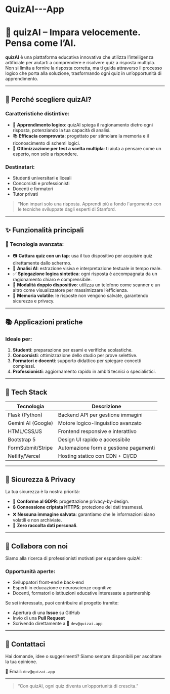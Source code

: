 # QuizAI---App

# 🚀 quizAI – Impara velocemente. Pensa come l’AI.

**quizAI** è una piattaforma educativa innovativa che utilizza l’intelligenza artificiale per aiutarti a comprendere e risolvere quiz a risposta multipla. Non si limita a fornire la risposta corretta, ma ti guida attraverso il processo logico che porta alla soluzione, trasformando ogni quiz in un’opportunità di apprendimento.

---

## 🧠 Perché scegliere quizAI?

### Caratteristiche distintive:
- 🧩 **Apprendimento logico**: quizAI spiega il ragionamento dietro ogni risposta, potenziando la tua capacità di analisi.
- 📚 **Efficacia comprovata**: progettato per stimolare la memoria e il riconoscimento di schemi logici.
- 🧠 **Ottimizzazione per test a scelta multipla**: ti aiuta a pensare come un esperto, non solo a rispondere.

### Destinatari:
- Studenti universitari e liceali
- Concorsisti e professionisti
- Docenti e formatori
- Tutor privati

> “Non impari solo una risposta. Apprendi più a fondo l'argomento con le tecniche sviluppate dagli esperti di Stanford.

---

## ✨ Funzionalità principali

### 🚀 Tecnologia avanzata:
- 📷 **Cattura quiz con un tap**: usa il tuo dispositivo per acquisire quiz direttamente dallo schermo.
- 🤖 **Analisi AI**: estrazione visiva e interpretazione testuale in tempo reale.
- ✅ **Spiegazione logica sintetica**: ogni risposta è accompagnata da un ragionamento chiaro e comprensibile.
- 🔁 **Modalità doppio dispositivo**: utilizza un telefono come scanner e un altro come visualizzatore per massimizzare l’efficienza.
- 🧠 **Memoria volatile**: le risposte non vengono salvate, garantendo sicurezza e privacy.

---

## 📚 Applicazioni pratiche

### Ideale per:
1. **Studenti**: preparazione per esami e verifiche scolastiche.
2. **Concorsisti**: ottimizzazione dello studio per prove selettive.
3. **Formatori e docenti**: supporto didattico per spiegare concetti complessi.
4. **Professionisti**: aggiornamento rapido in ambiti tecnici o specialistici.

---

## 🧰 Tech Stack

| Tecnologia         | Descrizione                                |
|--------------------|--------------------------------------------|
| Flask (Python)     | Backend API per gestione immagini          |
| Gemini AI (Google) | Motore logico-linguistico avanzato         |
| HTML/CSS/JS        | Frontend responsive e interattivo          |
| Bootstrap 5        | Design UI rapido e accessibile             |
| FormSubmit/Stripe  | Automazione form e gestione pagamenti      |
| Netlify/Vercel     | Hosting statico con CDN + CI/CD            |

---

## 🔐 Sicurezza & Privacy

La tua sicurezza è la nostra priorità:
- 📜 **Conforme al GDPR**: progettazione privacy-by-design.
- 🔒 **Connessione criptata HTTPS**: protezione dei dati trasmessi.
- ❌ **Nessuna immagine salvata**: garantiamo che le informazioni siano volatili e non archiviate.
- 👤 **Zero raccolta dati personali**.

---

## 🤝 Collabora con noi

Siamo alla ricerca di professionisti motivati per espandere quizAI:

### Opportunità aperte:
- Sviluppatori front-end e back-end
- Esperti in educazione e neuroscienze cognitive
- Docenti, formatori o istituzioni educative interessate a partnership

Se sei interessato, puoi contribuire al progetto tramite:
- Apertura di una **Issue** su GitHub
- Invio di una **Pull Request**
- Scrivendo direttamente a 📩 `dev@quizai.app`

---

## 📢 Contattaci

Hai domande, idee o suggerimenti? Siamo sempre disponibili per ascoltare la tua opinione.

📧 Email: `dev@quizai.app`  


---

> “Con quizAI, ogni quiz diventa un’opportunità di crescita.”
```
